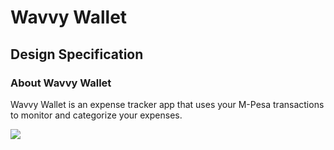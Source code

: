 # Wavvy Wallet
## Design Specification
### About Wavvy Wallet

Wavvy Wallet is an expense tracker app that uses your M-Pesa transactions to monitor and categorize your expenses. 

<img src = "../../images/wallet.png">


